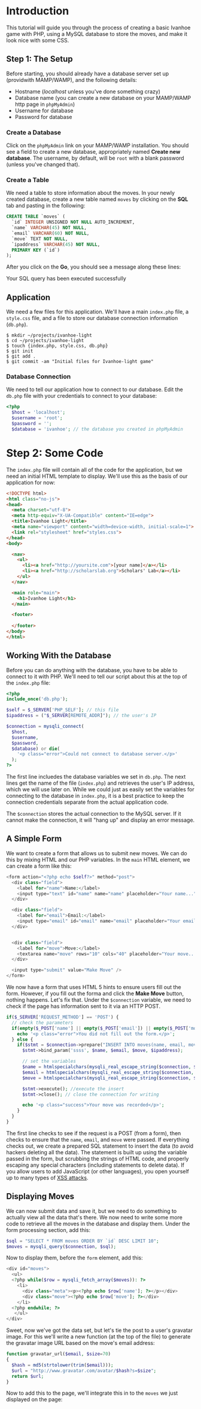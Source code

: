 # Introduction
This tutorial will guide you through the process of creating a basic
Ivanhoe game with PHP, using a MySQL database to store the moves, and
make it look nice with some CSS. 

## Step 1: The Setup
Before starting, you should already have a database server set up
(providwith MAMP/WAMP), and the following details:

* Hostname (*localhost* unless you've done something crazy)
* Database name (you can create a new database on your MAMP/WAMP http
  page in `phpMyAdmin`)
* Username for database
* Password for database

### Create a Database

Click on the `phpMyAdmin` link on  your MAMP/WAMP installation. You
should see a field to create a new database, appropriately named
**Create new database**. The username, by default, will be `root` with a
blank password (unless you've changed that).

### Create a Table

We need a table to store information about the moves. In your newly
created database, create a new table named `moves` by clicking on the
**SQL** tab and pasting in the following:

```sql
CREATE TABLE `moves` (
  `id` INTEGER UNSIGNED NOT NULL AUTO_INCREMENT,
  `name` VARCHAR(45) NOT NULL,
  `email` VARCHAR(60) NOT NULL,
  `move` TEXT NOT NULL,
  `ipaddress` VARCHAR(45) NOT NULL,
  PRIMARY KEY (`id`)
);
```

After you click on the **Go**, you should see a message along these
lines:

  Your SQL query has been executed successfully

## Application

We need a few files for this application. We'll have a main `index.php`
file, a `style.css` file, and a file to store our database connection
information (`db.php`). 

```shell
$ mkdir ~/projects/ivanhoe-light
$ cd ~/projects/ivanhoe-light
$ touch {index.php, style.css, db.php}
$ git init
$ git add .
$ git commit -am "Initial files for Ivanhoe-light game"
```

### Database Connection

We need to tell our application how to connect to our database. Edit the
`db.php` file with your credentials to connect to your database:

```php
<?php
  $host = 'localhost';
  $username = 'root';
  $password = '';
  $database = 'ivanhoe'; // the database you created in phpMyAdmin
```

# Step 2: Some Code

The `index.php` file will contain all of the code for the application,
but we need an initial HTML template to display. We'll use this as the
basis of our application for now:

```html
<!DOCTYPE html>
<html class="no-js">
<head>
  <meta charset="utf-8">
  <meta http-equiv="X-UA-Compatible" content="IE=edge">
  <title>Ivanhoe Light</title>
  <meta name="viewport" content="width=device-width, initial-scale=1">
  <link rel="stylesheet" href="styles.css"> 
</head>
<body>

  <nav>
    <ul>
      <li><a href="http://yoursite.com">[your name]</a></li>
      <li><a href="http://scholarslab.org">Scholars' Lab</a></li>
    </ul>
  </nav>

  <main role="main">
    <h1>Ivanhoe Light</h1>
  </main>

  <footer>
  
  </footer>
</body>
</html>
```

## Working With the Database

Before you can do anything with the database, you have to be able to
connect to it with PHP. We'll need to tell our script about this at the
top of the `index.php` file:

```php
<?php
include_once('db.php');

$self = $_SERVER['PHP_SELF']; // this file
$ipaddress = ("$_SERVER[REMOTE_ADDR]"); // the user's IP

$connection = mysqli_connect(
  $host,
  $username,
  $password,
  $database) or die(
    '<p class="error">Could not connect to database server.</p>'
  );
?>
```

The first line incluedes the database variables we set in `db.php`. The
next lines get the name of the file (`index.php`) and retrieves the
user's IP address, which we will use later on. While we could just as
easily set the variables for connecting to the database in `index.php`,
it is a best practice to keep the connection credentials separate from
the actual application code.

The `$connection` stores the actual connection to the MySQL server. If
it cannot make the connection, it will "hang up" and display an error
message.

## A Simple Form

We want to create a form that allows us to submit new moves. We can do
this by mixing HTML and our PHP variables. In the `main` HTML element,
we can create a form like this:

```php
<form action="<?php echo $self?>" method="post">
  <div class="field">
    <label for="name">Name:</label>
    <input type="text" id="name" name="name" placeholder="Your name..." required="true" />
  </div>

  <div class="field">
    <label for="email">Email:</label>
    <input type="email" id="email" name="email" placeholder="Your email address..." required="true" />
  </div>


  <div class="field">
    <label for="move">Move:</label>
    <textarea name="move" rows="10" cols="40" placeholder="Your move..." required="true"></textarea>
  </div>

  <input type="submit" value="Make Move" />
</form>

```

We now have a form that uses HTML 5 hints to ensure users fill out the
form. However, if you fill out the forma and click the **Make Move** button,
nothing happens. Let's fix that. Under the `$connection` variable, we
need to check if the page has information sent to it via an HTTP POST. 

```php
if($_SERVER['REQUEST_METHOD'] == 'POST') {
  // check the parameters
  if(empty($_POST['name'] || empty($_POST['email']) || empty($_POST['move']))){
    echo '<p class="error">You did not fill out the form.</p>';
  } else {
    if($stmt = $connection->prepare("INSERT INTO moves(name, email, move, ipaddress) VALUES (?, ?, ?, ?)")) {
      $stmt->bind_param('ssss', $name, $email, $move, $ipaddress);

      // set the variables
      $name = htmlspecialchars(mysqli_real_escape_string($connection, $_POST['name']));
      $email = htmlspecialchars(mysqli_real_escape_string($connection, $_POST['email']));
      $move = htmlspecialchars(mysqli_real_escape_string($connection, $_POST['move']));

      $stmt->execute(); //execute the insert
      $stmt->close(); // close the connection for writing

      echo '<p class="success">Your move was recorded</p>';
    }
  }
}
```

The first line checks to see if the request is a POST (from a form),
then checks to ensure that the `name`, `email`, and `move` were passed.
If everything checks out, we create a prepared SQL statement to insert
the data (to avoid hackers deleting all the data). The statement is
built up using the variable passed in the form, but scrubbing the
strings of HTML code, and properly escaping any special characters
(including statements to delete data). If you allow users to add
JavaScript (or other languages), you open yourself up to many types of
<a href="http://en.wikipedia.org/wiki/Cross-site_scripting">XSS attacks</a>.

## Displaying Moves
We can now submit data and save it, but we need to do something to
actually view all the data that's there. We now need to write some more
code to retrieve all the moves in the database and display them. Under
the form processing section, add this:

```php
$sql = "SELECT * FROM moves ORDER BY `id` DESC LIMIT 10";
$moves = mysqli_query($connection, $sql);
```

Now to display them, before the `form` element, add this:

```php
<div id="moves">
  <ul>
  <?php while($row = mysqli_fetch_array($moves)): ?>
    <li>
      <div class="meta"><p><?php echo $row['name']; ?></p></div>
      <div class="move"><?php echo $row['move']; ?></div>
    </li>
  <?php endwhile; ?>
   </ul>
</div>
```

Sweet, now we've got the data set, but let's tie the post to a user's
gravatar image. For this we'll write a new function (at the top of the
file) to generate the gravatar image URL based on the move's email
address:

```php
function gravatar_url($email, $size=70)
{
  $hash = md5(strtolower(trim($email)));
  $url = "http://www.gravatar.com/avatar/$hash?s=$size";
  return $url;
}
```

Now to add this to the page, we'll integrate this in to the `moves` we
just displayed on the page:


